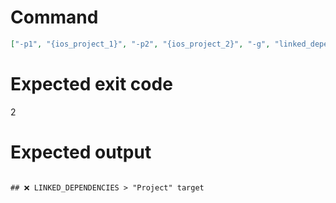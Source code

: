 # Command
```json
["-p1", "{ios_project_1}", "-p2", "{ios_project_2}", "-g", "linked_dependencies", "-t", "Project", "-f", "markdown"]
```

# Expected exit code
2

# Expected output
```

## ❌ LINKED_DEPENDENCIES > "Project" target



```
